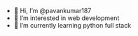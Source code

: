 - 👋 Hi, I’m @pavankumar187
- 👀 I’m interested in web development
- 🌱 I’m currently learning python full stack

<!---
pavankumar187/pavankumar187 is a ✨ special ✨ repository because its `README.md` (this file) appears on your GitHub profile.
You can click the Preview link to take a look at your changes.
--->
